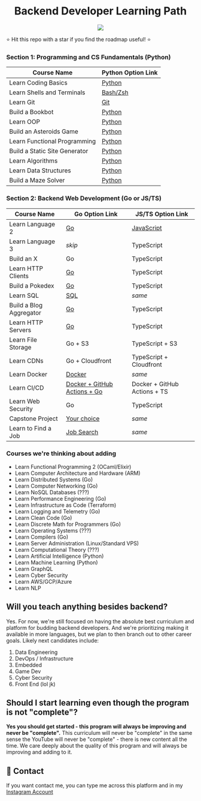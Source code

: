 <h1 align="center">Backend Developer Learning Path</h1>

<p align="center">
  <img src="https://github.com/bootdotdev/bootdev/assets/4583705/7a1184f1-bb43-45fa-a363-f18f8309056f" />
</p>

⭐ Hit this repo with a star if you find the roadmap useful! ⭐

### Section 1: Programming and CS Fundamentals (Python)

| Course Name                   | Python Option Link                                                              |
| ----------------------------- | ------------------------------------------------------------------------------- |
| Learn Coding Basics           | [Python](https://www.boot.dev/courses/learn-code-python)                        |
| Learn Shells and Terminals    | [Bash/Zsh](https://www.boot.dev/courses/learn-shells-and-terminals)             |
| Learn Git                     | [Git](https://www.boot.dev/courses/learn-git)                                   |
| Build a Bookbot               | [Python](https://www.boot.dev/courses/build-bookbot-python)                     |
| Learn OOP                     | [Python](https://www.boot.dev/courses/learn-object-oriented-programming-python) |
| Build an Asteroids Game       | [Python](https://www.boot.dev/courses/build-asteroids-python)                   |
| Learn Functional Programming  | [Python](https://www.boot.dev/courses/learn-functional-programming-python)      |
| Build a Static Site Generator | [Python](https://www.boot.dev/courses/build-static-site-generator-python)       |
| Learn Algorithms              | [Python](https://www.boot.dev/courses/learn-algorithms-python)                  |
| Learn Data Structures         | [Python](https://www.boot.dev/courses/learn-data-structures-python)             |
| Build a Maze Solver           | [Python](https://www.boot.dev/courses/build-maze-solver-python)                 |

### Section 2: Backend Web Development (Go or JS/TS)

| Course Name              | Go Option Link                                                                    | JS/TS Option Link                                           |
| ------------------------ | --------------------------------------------------------------------------------- | ----------------------------------------------------------- |
| Learn Language 2         | [Go](https://www.boot.dev/courses/learn-golang)                                   | [JavaScript](https://www.boot.dev/courses/learn-javascript) |
| Learn Language 3         | _skip_                                                                            | TypeScript                                                  |
| Build an X               | Go                                                                                | TypeScript                                                  |
| Learn HTTP Clients       | [Go](https://www.boot.dev/courses/learn-http-clients-golang)                      | TypeScript                                                  |
| Build a Pokedex          | [Go](https://www.boot.dev/courses/build-pokedex-cli-golang)                       | TypeScript                                                  |
| Learn SQL                | [SQL](https://www.boot.dev/courses/learn-sql)                                     | _same_                                                      |
| Build a Blog Aggregator  | [Go](https://www.boot.dev/courses/build-blog-aggregator-golang)                   | TypeScript                                                  |
| Learn HTTP Servers       | [Go](https://www.boot.dev/courses/learn-http-servers-golang)                      | TypeScript                                                  |
| Learn File Storage | Go + S3                                                                           | TypeScript + S3                                             |
| Learn CDNs               | Go + Cloudfront                                                                   | TypeScript + Cloudfront                                     |
| Learn Docker             | [Docker](https://www.boot.dev/courses/learn-docker)                               | _same_                                                      |
| Learn CI/CD              | [Docker + GitHub Actions + Go](https://www.boot.dev/courses/learn-ci-cd-github-docker) | Docker + GitHub Actions + TS                                                     |
| Learn Web Security       | Go                                                                                | TypeScript                                                  |
| Capstone Project         | [Your choice](https://www.boot.dev/courses/build-capstone-project)                | _same_                                                      |
| Learn to Find a Job      | [Job Search](https://www.boot.dev/courses/learn-job-search)                       | _same_                                                      |

### Courses we're thinking about adding

- Learn Functional Programming 2 (OCaml/Elixir)
- Learn Computer Architecture and Hardware (ARM)
- Learn Distributed Systems (Go)
- Learn Computer Networking (Go)
- Learn NoSQL Databases (???)
- Learn Performance Engineering (Go)
- Learn Infrastructure as Code (Terraform)
- Learn Logging and Telemetry (Go)
- Learn Clean Code (Go)
- Learn Discrete Math for Programmers (Go)
- Learn Operating Systems (???)
- Learn Compilers (Go)
- Learn Server Administration (Linux/Standard VPS)
- Learn Computational Theory (???)
- Learn Artificial Intelligence (Python)
- Learn Machine Learning (Python)
- Learn GraphQL
- Learn Cyber Security
- Learn AWS/GCP/Azure
- Learn NLP

## Will you teach anything besides backend?

Yes. For now, we're still focused on having the absolute best curriculum and platform for budding backend developers. And we're prioritizing making it available in more languages, but we plan to then branch out to other career goals. Likely next candidates include:

1. Data Engineering
2. DevOps / Infrastructure
3. Embedded
4. Game Dev
5. Cyber Security
6. Front End (lol jk)

## Should I start learning even though the program is not "complete"?

**Yes you should get started - this program will always be improving and never be "complete".** This curriculum will never be "complete" in the same sense the YouTube will never be "complete" - there is new content all the time. We care deeply about the quality of this program and will always be improving and adding to it.

## 💬 Contact

If you want contact me, you can type me across this platform and in my [Instagram Account](https://www.instagram.com/davisin.rs/)

